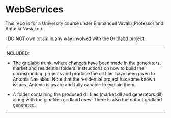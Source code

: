 # WebServices

This repo is for a University course under Emmanouil Vavalis,Professor and Antonia Nasiakou.

I DO NOT own or am in any way involved with the Gridlabd project.


-------------------------------------------------------
INCLUDED:

- The gridlabd trunk, where changes have been made in the generators, market and residential folders. Instructions on how to build the corresponding projects and produce the dll files have been given to Antonia Nasiakou. Note that the residential project has some known issues. Antonia is aware and fully capable to explain them.


- A folder containing the produced dll files (market.dll and generators.dll) along with the glm files gridlabd uses. There is also the output gridlabd generated.

-------------------------------------------------------

